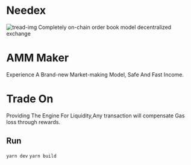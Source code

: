 # Needex

![tread-img](https://storage.googleapis.com/needex/image/tread-img.png)
Completely on-chain order book model decentralized exchange

# AMM Maker

Experience A Brand-new Market-making Model, Safe And Fast Income.

# Trade On

Providing The Engine For Liquidity,Any transaction will compensate Gas loss through rewards.

## Run

`yarn dev`
`yarn build`
